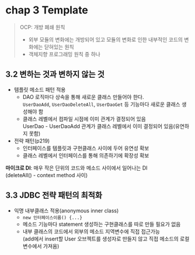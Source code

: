 # chap 3 Template

> OCP: 개방 폐쇄 원칙  
> - 외부 모듈의 변화에는 개방되어 있고 모듈의 변화로 인한 내부적인 코드의 변화에는 닫혀있는 원칙
> - 객체지향 프로그래밍 원칙 중 하나

## 3.2 변하는 것과 변하지 않는 것
- 템플릿 메소드 패턴 적용
    - DAO 로직마다 상속을 통해 새로운 클래스 만들어야 한다.  
    `UserDaoAdd`, `UserDaoDeleteAll`, `UserDaoGet` 등 기능마다 새로운 클래스 생성해야 함
    - 클래스 레벨에서 컴파일 시점에 이미 관계가 결정되어 있음  
    UserDao - UserDaoAdd 관계가 클래스 레벨에서 이미 결정되어 있음(유연하지 못함)
- 전략 패턴(p219)
    - 인터페이스를 템플릿과 구현클래스 사이에 두어 유연성 확보
    - 클래스 레벨에서 인터페이스를 통해 의존하기에 확장성 확보

**마이크로 DI**: 매우 작은 단위의 코드와 메소드 사이에서 일어나는 DI  
(deleteAll() - context method 사이)

## 3.3 JDBC 전략 패턴의 최적화
- 익명 내부클래스 적용(anonymous inner class)
  - `new 인터페이스이름() {...}`
  - 메소드 기능마다 statement 생성하는 구현클래스를 따로 만들 필요가 없음
  - 내부 클래스의 코드에서 외부의 메소드 지역변수에 직접 접근가능  
    (add에서 insert할 User 오브젝트를 생성자로 만들지 않고 직접 메소드의 로컬 변수에서 가져옴)
    
